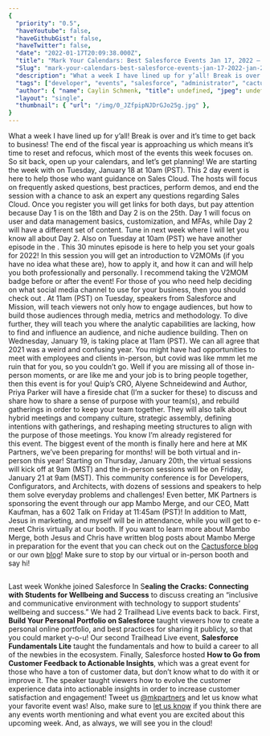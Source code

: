 ```yaml
---
{
  "priority": "0.5",
  "haveYoutube": false,
  "haveGithubGist": false,
  "haveTwitter": false,
  "date": "2022-01-17T20:09:38.000Z",
  "title": "Mark Your Calendars: Best Salesforce Events Jan 17, 2022 — Jan 21, 2022",
  "Slug": "mark-your-calendars-best-salesforce-events-jan-17-2022-jan-21-2022",
  "description": "What a week I have lined up for y’all! Break is over and it’s time to get back to business! The end of the fiscal year is approaching us which means it’s time to reset and refocus, which most of the events this week focuses on. So sit back, open up your calendars, and let’s get planning!.",
  "tags": ["developer", "events", "salesforce", "administrator", "cactusforce"],
  "author": { "name": Caylin Schmenk, "title": undefined, "jpeg": undefined },
  "layout": "single",
  "thumbnail": { "url": "/img/0_JZfpipNJDrGJo25g.jpg" },
}
---
```


What a week I have lined up for y’all! Break is over and it’s time to get back to business! The end of the fiscal year is approaching us which means it’s time to reset and refocus, which most of the events this week focuses on. So sit back, open up your calendars, and let’s get planning!
We are starting the week with [](https://salesforce.zoom.us/webinar/register/WN_v6UtYp1OStG2dpbylX4v9w) on Tuesday, January 18 at 10am (PST). This 2 day event is here to help those who want guidance on Sales Cloud. The hosts will focus on frequently asked questions, best practices, perform demos, and end the session with a chance to ask an expert any questions regarding Sales Cloud. Once you register you will get links for both days, but pay attention because Day 1 is on the 18th and Day 2 is on the 25th. Day 1 will focus on user and data management basics, customization, and MFAs, while Day 2 will have a different set of content. Tune in next week where I will let you know all about Day 2.
Also on Tuesday at 10am (PST) we have another episode in the [](https://trailhead.salesforce.com/live/broadcasts/a2r3k000001dKcn/pathfinder-learning-series-love-to-live-the-v2mom-key-to-career-success). This 30 minutes episode is here to help you set your goals for 2022! In this session you will get an introduction to V2MOMs (if you have no idea what these are), how to apply it, and how it can and will help you both professionally and personally. I recommend taking the V2MOM badge before or after the event!
For those of you who need help deciding on what social media channel to use for your business, then you should check out [](https://www.salesforce.com/form/events/webinars/form-rss/3568752). At 11am (PST) on Tuesday, speakers from Salesforce and Mission, will teach viewers not only how to engage audiences, but how to build those audiences through media, metrics and methodology. To dive further, they will teach you where the analytic capabilities are lacking, how to find and influence an audience, and niche audience building.
Then on Wednesday, January 19, [](https://www.salesforce.com/form/events/webinars/form-rss/3582840) is taking place at 11am (PST). We can all agree that 2021 was a weird and confusing year. You might have had opportunities to meet with employees and clients in-person, but covid was like mmm let me ruin that for you, so you couldn’t go. Well if you are missing all of those in-person moments, or are like me and your job is to bring people together, then this event is for you! Quip’s CRO, Alyene Schneidewind and Author, Priya Parker will have a fireside chat (I’m a sucker for these) to discuss and share how to share a sense of purpose with your team(s), and rebuild gatherings in order to keep your team together. They will also talk about hybrid meetings and company culture, strategic assembly, defining intentions with gatherings, and reshaping meeting structures to align with the purpose of those meetings. You know I’m already registered for this event.
The biggest event of the month is finally here and here at MK Partners, we’ve been preparing for months! [](https://www.cactusforce.com/) will be both virtual and in-person this year! Starting on Thursday, January 20th, the virtual sessions will kick off at 9am (MST) and the in-person sessions will be on Friday, January 21 at 9am (MST). This community conference is for Developers, Configurators, and Architects, with dozens of sessions and speakers to help them solve everyday problems and challenges! Even better, MK Partners is sponsoring the event through our app Mambo Merge, and our CEO, Matt Kaufman, has a 602 Talk on Friday at 11:45am (PST)! In addition to Matt, Jesus in marketing, and myself will be in attendance, while you will get to e-meet Chris virtually at our booth. If you want to learn more about Mambo Merge, both Jesus and Chris have written blog posts about Mambo Merge in preparation for the event that you can check out on the [Cactusforce blog](https://www.cactusforce.com/blog) or our own [blog](https://medium.com/creme-de-la-crm)! Make sure to stop by our virtual or in-person booth and say hi!

##

Last week Wonkhe joined Salesforce In S**ealing the Cracks: Connecting with Students for Wellbeing and Success** to discuss creating an “inclusive and communicative environment with technology to support students’ wellbeing and success.” We had 2 Trailhead Live events back to back. First, **Build Your Personal Portfolio on Salesforce** taught viewers how to create a personal online portfolio, and best practices for sharing it publicly, so that you could market y-o-u! Our second Trailhead Live event, **Salesforce Fundamentals Lite** taught the fundamentals and how to build a career to all of the newbies in the ecosystem.
Finally, Salesforce hosted **How to Go from Customer Feedback to Actionable Insights**, which was a great event for those who have a ton of customer data, but don’t know what to do with it or improve it. The speaker taught viewers how to evolve the customer experience data into actionable insights in order to increase customer satisfaction and engagement! Tweet us [@mkpartners](http://www.twitter.com/mkpartners) and let us know what your favorite event was!
Also, make sure to [let us know](https://appexchange.salesforce.com/appxConsultingListingDetail?listingId=a0N30000001gF9jEAE) if you think there are any events worth mentioning and what event you are excited about this upcoming week. And, as always, we will see you in the cloud!
